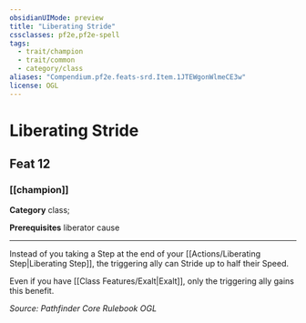 ```yaml
---
obsidianUIMode: preview
title: "Liberating Stride"
cssclasses: pf2e,pf2e-spell
tags:
  - trait/champion
  - trait/common
  - category/class
aliases: "Compendium.pf2e.feats-srd.Item.1JTEWgonWlmeCE3w"
license: OGL
---
```

# Liberating Stride
## Feat 12
### [[champion]]

**Category** class; 



**Prerequisites** liberator cause
* * *
Instead of you taking a Step at the end of your [[Actions/Liberating Step|Liberating Step]], the triggering ally can Stride up to half their Speed.

Even if you have [[Class Features/Exalt|Exalt]], only the triggering ally gains this benefit.

*Source: Pathfinder Core Rulebook*
*OGL*